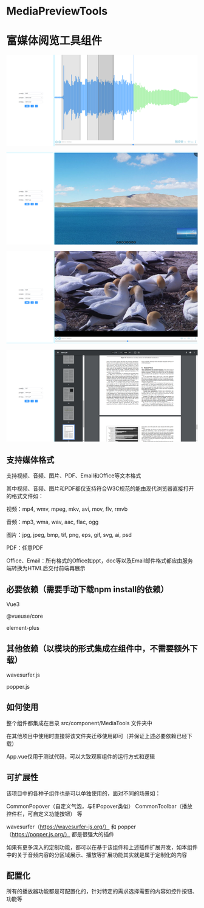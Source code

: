 # MediaPreviewTools

# 富媒体阅览工具组件

![image1](https://github.com/KrazyPhish/MediaPreviewTools/blob/master/src/assets/dev.png)

![image2](https://github.com/KrazyPhish/MediaPreviewTools/blob/master/src/assets/dev2.png)

![image3](https://github.com/KrazyPhish/MediaPreviewTools/blob/master/src/assets/dev3.png)

![image4](https://github.com/KrazyPhish/MediaPreviewTools/blob/master/src/assets/dev4.png)

## 支持媒体格式

支持视频、音频、图片、PDF、Email和Office等文本格式

其中视频、音频、图片和PDF都仅支持符合W3C规范的能由现代浏览器直接打开的格式文件如：

视频：mp4, wmv, mpeg, mkv, avi, mov, flv, rmvb

音频：mp3, wma, wav, aac, flac, ogg

图片：jpg, jpeg, bmp, tif, png, eps, gif, svg, ai, psd

PDF：任意PDF

Office、Email：所有格式的Office如ppt，doc等以及Email邮件格式都应由服务端转换为HTML后交付前端再展示

## 必要依赖（需要手动下载npm install的依赖）

Vue3

@vueuse/core

element-plus

## 其他依赖（以模块的形式集成在组件中，不需要额外下载）

wavesurfer.js

popper.js

## 如何使用

整个组件都集成在目录 src/component/MediaTools 文件夹中

在其他项目中使用时直接将该文件夹迁移使用即可（并保证上述必要依赖已经下载）

App.vue仅用于测试代码，可以大致观察组件的运行方式和逻辑

## 可扩展性

该项目中的各种子组件也是可以单独使用的，面对不同的场景如：

CommonPopover（自定义气泡，与ElPopover类似） CommonToolbar（播放控件栏，可自定义功能按钮） 等

wavesurfer（https://wavesurfer-js.org/） 和 popper（https://popper.js.org/） 都是很强大的插件

如果有更多深入的定制功能，都可以在基于该组件和上述插件扩展开发，如本组件中的关于音频内容的分区域展示、播放等扩展功能其实就是属于定制化的内容

## 配置化

所有的播放器功能都是可配置化的，针对特定的需求选择需要的内容如控件按钮、功能等
